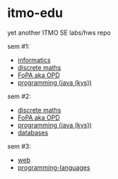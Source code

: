 # itmo-edu

yet another ITMO SE labs/hws repo

sem #1:
- [informatics](/informatics/)
- [discrete maths](/discrete-maths/)
- [FoPA aka OPD](/opd/)
- [programming (java (kys))](/programming/)

sem #2:
- [discrete maths](/discrete-maths/)
- [FoPA aka OPD](/opd/)
- [programming (java (kys))](/programming/)
- [databases](/db/)

sem #3:
- [web](/web/)
- [programming-languages](/programming-languages/)
